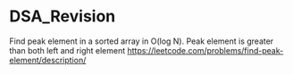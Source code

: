 # DSA_Revision
Find peak element in a sorted array in O(log N). Peak element is greater than both left and right element
https://leetcode.com/problems/find-peak-element/description/
